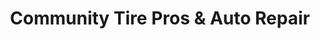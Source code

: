 ---
title: "Community Tire Pros & Auto Repair"
url: /phoenix/community-tire-pros-und-auto-repair/
shop: Autowerkstatt
---